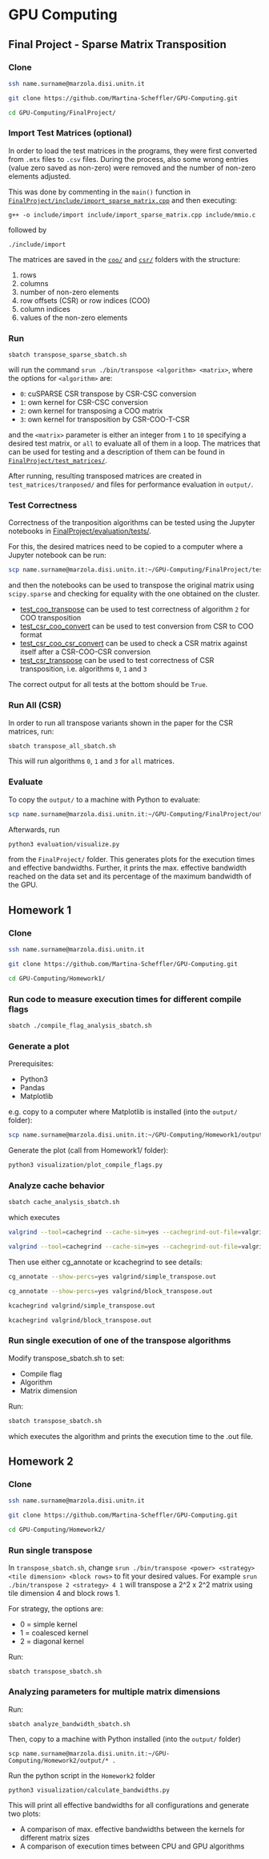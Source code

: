 # GPU Computing
## Final Project - Sparse Matrix Transposition
### Clone
```bash
ssh name.surname@marzola.disi.unitn.it
```
```bash
git clone https://github.com/Martina-Scheffler/GPU-Computing.git
```
```bash
cd GPU-Computing/FinalProject/
```

### Import Test Matrices (optional)
In order to load the test matrices in the programs, they were first converted from `.mtx` files to `.csv` files. 
During the process, also some wrong entries (value zero saved as non-zero) were removed and the number of non-zero elements adjusted.

This was done by commenting in the `main()` function in [`FinalProject/include/import_sparse_matrix.cpp`](FinalProject/include/import_sparse_matrix.cpp) and then executing:
```batch
g++ -o include/import include/import_sparse_matrix.cpp include/mmio.c 
```
followed by
```batch
./include/import 
```
The matrices are saved in the [`coo/`](FinalProject/test_matrices/coo/) and [`csr/`](FinalProject/test_matrices/csr/) folders with the structure:
1. rows
2. columns
3. number of non-zero elements
4. row offsets (CSR) or row indices (COO)
5. column indices
6. values of the non-zero elements


### Run
```batch
sbatch transpose_sparse_sbatch.sh
```
will run the command `srun ./bin/transpose <algorithm> <matrix>`, where the options for `<algorithm>` are:

- `0`: cuSPARSE CSR transpose by CSR-CSC conversion
- `1`: own kernel for CSR-CSC conversion
- `2`: own kernel for transposing a COO matrix
- `3`: own kernel for transposition by CSR-COO-T-CSR

and the `<matrix>` parameter is either an integer from `1` to `10` specifying a desired test matrix, or `all` to evaluate all of them in a loop. The matrices that can be used for testing and a description of them can be found in [`FinalProject/test_matrices/`](FinalProject/test_matrices/). 

After running, resulting transposed matrices are created in `test_matrices/tranposed/` and files for performance evaluation in `output/`.

### Test Correctness
Correctness of the tranposition algorithms can be tested using the Jupyter notebooks in [FinalProject/evaluation/tests/](FinalProject/evaluation/tests/).

For this, the desired matrices need to be copied to a computer where a Jupyter notebook can be run:
```bash
scp name.surname@marzola.disi.unitn.it:~/GPU-Computing/FinalProject/test_matrices/transposed/* .
```
and then the notebooks can be used to transpose the original matrix using `scipy.sparse` and checking for equality with the one obtained on the cluster.

- [test_coo_transpose](FinalProject/evaluation/tests/test_coo_transpose.ipynb) can be used to test correctness of algorithm `2` for COO transposition
- [test_csr_coo_convert](FinalProject/evaluation/tests/test_csr_coo_convert.ipynb) can be used to test conversion from CSR to COO format
- [test_csr_coo_csr_convert](FinalProject/evaluation/tests/test_csr_coo_csr_convert.ipynb) can be used to check a CSR matrix against itself after a CSR-COO-CSR conversion
- [test_csr_transpose](FinalProject/evaluation/tests/test_csr_transpose.ipynb) can be used to test correctness of CSR transposition, i.e. algorithms `0`, `1` and `3`

The correct output for all tests at the bottom should be `True`.


### Run All (CSR)
In order to run all transpose variants shown in the paper for the CSR matrices, run:
```bash
sbatch transpose_all_sbatch.sh
```
This will run algorithms `0`, `1` and `3` for `all` matrices.

### Evaluate
To copy the `output/` to a machine with Python to evaluate:
```bash
scp name.surname@marzola.disi.unitn.it:~/GPU-Computing/FinalProject/output/* .
```
Afterwards, run
```bash
python3 evaluation/visualize.py
```
from the `FinalProject/` folder. This generates plots for the execution times and effective bandwidths. Further, it prints the max. effective bandwidth reached on the data set and its percentage of the maximum bandwidth of the GPU.



## Homework 1
### Clone
```bash
ssh name.surname@marzola.disi.unitn.it
```
```bash
git clone https://github.com/Martina-Scheffler/GPU-Computing.git
```
```bash
cd GPU-Computing/Homework1/
```

### Run code to measure execution times for different compile flags
```bash
sbatch ./compile_flag_analysis_sbatch.sh
```


### Generate a plot 
Prerequisites:
- Python3
- Pandas
- Matplotlib

e.g. copy to a computer where Matplotlib is installed (into the `output/` folder):
```bash
scp name.surname@marzola.disi.unitn.it:~/GPU-Computing/Homework1/output/* .
```
Generate the plot (call from Homework1/ folder):
```bash
python3 visualization/plot_compile_flags.py
```

### Analyze cache behavior
```bash
sbatch cache_analysis_sbatch.sh
```
which executes
```bash 
valgrind --tool=cachegrind --cache-sim=yes --cachegrind-out-file=valgrind/simple_transpose.out ./bin/simple_transpose 12
```
```bash 
valgrind --tool=cachegrind --cache-sim=yes --cachegrind-out-file=valgrind/simple_transpose.out ./bin/block_transpose 12
```

Then use either cg_annotate or kcachegrind to see details:
```bash
cg_annotate --show-percs=yes valgrind/simple_transpose.out
```
```bash
cg_annotate --show-percs=yes valgrind/block_transpose.out
```

```bash
kcachegrind valgrind/simple_transpose.out
```
```bash
kcachegrind valgrind/block_transpose.out
```

### Run single execution of one of the transpose algorithms
Modify transpose_sbatch.sh to set:
- Compile flag
- Algorithm
- Matrix dimension

Run:
```bash
sbatch transpose_sbatch.sh
```
which executes the algorithm and prints the execution time to the .out file.


## Homework 2
### Clone
```bash
ssh name.surname@marzola.disi.unitn.it
```
```bash
git clone https://github.com/Martina-Scheffler/GPU-Computing.git
```
```bash
cd GPU-Computing/Homework2/
```

### Run single transpose
In `transpose_sbatch.sh`, change `srun ./bin/transpose <power> <strategy> <tile dimension> <block rows>` to fit your 
desired values.
For example `srun ./bin/transpose 2 <strategy> 4 1` will transpose a 2^2 x 2^2 matrix using tile dimension 4 and block rows 1.

For strategy, the options are:
- 0 = simple kernel
- 1 = coalesced kernel
- 2 = diagonal kernel

Run:
```batch
sbatch transpose_sbatch.sh
```

### Analyzing parameters for multiple matrix dimensions
Run:
```batch
sbatch analyze_bandwidth_sbatch.sh
```
Then, copy to a machine with Python installed (into the `output/` folder)
```batch
scp name.surname@marzola.disi.unitn.it:~/GPU-Computing/Homework2/output/* .
```
Run the python script in the `Homework2` folder
```batch
python3 visualization/calculate_bandwidths.py
```
This will print all effective bandwidths for all configurations and generate two plots:
- A comparison of max. effective bandwidths between the kernels for different matrix sizes
- A comparison of execution times between CPU and GPU algorithms


